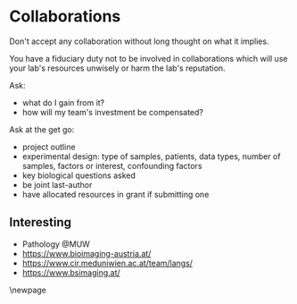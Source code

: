 # Collaborations

Don't accept any collaboration without long thought on what it implies.

You have a fiduciary duty not to be involved in collaborations which will use your lab's resources unwisely or harm the lab's reputation.

Ask:
 - what do I gain from it?
 - how will my team's investment be compensated?



Ask at the get go:
 - project outline
 - experimental design: type of samples, patients, data types, number of samples, factors or interest, confounding factors
 - key biological questions asked
 - be joint last-author
 - have allocated resources in grant if submitting one



## Interesting 

- Pathology @MUW
- https://www.bioimaging-austria.at/
- https://www.cir.meduniwien.ac.at/team/langs/
- https://www.bsimaging.at/



\newpage

